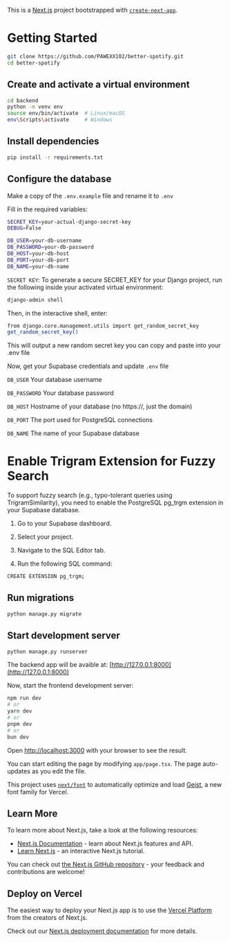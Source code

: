 This is a [Next.js](https://nextjs.org) project bootstrapped with [`create-next-app`](https://nextjs.org/docs/app/api-reference/cli/create-next-app).

# Getting Started

```bash
git clone https://github.com/PAWEXX102/better-spotify.git
cd better-spotify
```

## Create and activate a virtual environment

```bash
cd backend
python -m venv env
source env/bin/activate  # Linux/macOS
env\Scripts\activate     # Windows
```

## Install dependencies

```bash
pip install -r requirements.txt
```

## Configure the database

Make a copy of the `.env.example` file and rename it to `.env`

Fill in the required variables:

```bash
SECRET_KEY=your-actual-django-secret-key
DEBUG=False

DB_USER=your-db-username
DB_PASSWORD=your-db-password
DB_HOST=your-db-host
DB_PORT=your-db-port
DB_NAME=your-db-name
```

`SECRET KEY`: To generate a secure SECRET_KEY for your Django project, run the following inside your activated virtual environment:

```bash
django-admin shell
```

Then, in the interactive shell, enter:
```bash
from django.core.management.utils import get_random_secret_key  
get_random_secret_key()
```
This will output a new random secret key you can copy and paste into your .env file

Now, get your Supabase credentials and update `.env` file

`DB_USER`	Your database username

`DB_PASSWORD`	Your database password

`DB_HOST`	Hostname of your database (no https://, just the domain)

`DB_PORT`	The port used for PostgreSQL connections

`DB_NAME`	The name of your Supabase database

# Enable Trigram Extension for Fuzzy Search
To support fuzzy search (e.g., typo-tolerant queries using TrigramSimilarity), you need to enable the PostgreSQL pg_trgm extension in your Supabase database.

1. Go to your Supabase dashboard.

2. Select your project.

3. Navigate to the SQL Editor tab.

4. Run the following SQL command:

```bash
CREATE EXTENSION pg_trgm;
```

## Run migrations

```bash
python manage.py migrate
```

## Start development server

```bash
python manage.py runserver
```

The backend app will be avaible at: [http://127.0.0.1:8000](http://127.0.0.1:8000)

Now, start the frontend development server:

```bash
npm run dev
# or
yarn dev
# or
pnpm dev
# or
bun dev
```

Open [http://localhost:3000](http://localhost:3000) with your browser to see the result.

You can start editing the page by modifying `app/page.tsx`. The page auto-updates as you edit the file.

This project uses [`next/font`](https://nextjs.org/docs/app/building-your-application/optimizing/fonts) to automatically optimize and load [Geist](https://vercel.com/font), a new font family for Vercel.

## Learn More

To learn more about Next.js, take a look at the following resources:

- [Next.js Documentation](https://nextjs.org/docs) - learn about Next.js features and API.
- [Learn Next.js](https://nextjs.org/learn) - an interactive Next.js tutorial.

You can check out [the Next.js GitHub repository](https://github.com/vercel/next.js) - your feedback and contributions are welcome!

## Deploy on Vercel

The easiest way to deploy your Next.js app is to use the [Vercel Platform](https://vercel.com/new?utm_medium=default-template&filter=next.js&utm_source=create-next-app&utm_campaign=create-next-app-readme) from the creators of Next.js.

Check out our [Next.js deployment documentation](https://nextjs.org/docs/app/building-your-application/deploying) for more details.
